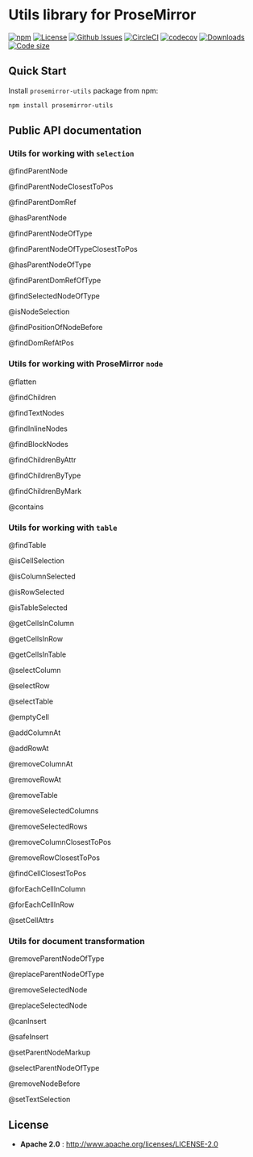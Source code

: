 # Utils library for ProseMirror

[![npm](https://img.shields.io/npm/v/prosemirror-utils.svg?style=flat-square)](https://www.npmjs.com/package/prosemirror-utils)
[![License](https://img.shields.io/npm/l/prosemirror-utils.svg?style=flat-square)](http://www.apache.org/licenses/LICENSE-2.0)
[![Github Issues](https://img.shields.io/github/issues/atlassian/prosemirror-utils.svg?style=flat-square)](https://github.com/atlassian/prosemirror-utils/issues)
[![CircleCI](https://img.shields.io/circleci/project/github/atlassian/prosemirror-utils.svg?style=flat-square)](https://circleci.com/gh/atlassian/prosemirror-utils)
[![codecov](https://codecov.io/gh/atlassian/prosemirror-utils/branch/master/graph/badge.svg)](https://codecov.io/gh/atlassian/prosemirror-utils)
[![Downloads](https://img.shields.io/npm/dw/prosemirror-utils.svg?style=flat-square)](https://www.npmjs.com/package/prosemirror-utils)
[![Code size](https://img.shields.io/github/languages/code-size/atlassian/prosemirror-utils.svg?style=flat-square)](https://www.npmjs.com/package/prosemirror-utils)

## Quick Start

Install `prosemirror-utils` package from npm:

```sh
npm install prosemirror-utils
```

## Public API documentation

### Utils for working with `selection`

@findParentNode

@findParentNodeClosestToPos

@findParentDomRef

@hasParentNode

@findParentNodeOfType

@findParentNodeOfTypeClosestToPos

@hasParentNodeOfType

@findParentDomRefOfType

@findSelectedNodeOfType

@isNodeSelection

@findPositionOfNodeBefore

@findDomRefAtPos

### Utils for working with ProseMirror `node`

@flatten

@findChildren

@findTextNodes

@findInlineNodes

@findBlockNodes

@findChildrenByAttr

@findChildrenByType

@findChildrenByMark

@contains

### Utils for working with `table`

@findTable

@isCellSelection

@isColumnSelected

@isRowSelected

@isTableSelected

@getCellsInColumn

@getCellsInRow

@getCellsInTable

@selectColumn

@selectRow

@selectTable

@emptyCell

@addColumnAt

@addRowAt

@removeColumnAt

@removeRowAt

@removeTable

@removeSelectedColumns

@removeSelectedRows

@removeColumnClosestToPos

@removeRowClosestToPos

@findCellClosestToPos

@forEachCellInColumn

@forEachCellInRow

@setCellAttrs

### Utils for document transformation

@removeParentNodeOfType

@replaceParentNodeOfType

@removeSelectedNode

@replaceSelectedNode

@canInsert

@safeInsert

@setParentNodeMarkup

@selectParentNodeOfType

@removeNodeBefore

@setTextSelection

## License

* **Apache 2.0** : http://www.apache.org/licenses/LICENSE-2.0
